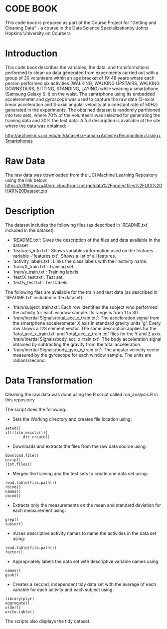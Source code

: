  # CODE BOOK

This code book is prepared as part of the Course Project for "Getting and Cleaning Data" - a course in the Data Science Specializationby Johns Hopkins University on Coursera

# Introduction
This code book describes the variables, the data, and transformations performed to clean up data generated from experiments carried out with a group of 30 volunteers within an age bracket of 19-48 years where each person performed six activities (WALKING, WALKING UPSTAIRS, WALKING DOWNSTAIRS, SITTING, STANDING, LAYING) while wearing a smartphone (Samsung Galaxy S II) on the waist. 
The samrtphone using its embedded accelerometer and gyroscope was used to capture the raw data (3-axial linear acceleration and 3-axial angular velocity at a constant rate of 50Hz) generated in the experiments. The obtained dataset is randomly partitioned into two sets, where 70% of the volunteers was selected for generating the training data and 30% the test data.
A full description is available at the site where the data was obtained:

http://archive.ics.uci.edu/ml/datasets/Human+Activity+Recognition+Using+Smartphones

# Raw Data

The raw data was downloaded from the UCI Machine Learning Repository using the link below:
https://d396qusza40orc.cloudfront.net/getdata%2Fprojectfiles%2FUCI%20HAR%20Dataset.zip

# Description
The dataset includes the following files (as described in 'README.txt' included in the dataset):

 - 'README.txt': Gives the description of the files and data available in the dataset
  - 'features_info.txt': Shows variables information used on the features variable -'features.txt': Shows a list of all features.
 - 'activity_labels.txt': Links the class labels with their activity name.
 - 'train/X_train.txt': Training set.
 - 'train/y_train.txt': Training labels.
 - 'test/X_test.txt': Test set.
 - 'test/y_test.txt': Test labels.
 
The following files are available for the train and test data (as described in 'README.txt' included in the dataset).

 - 'train/subject_train.txt': Each row identifies the subject who performed the activity for each window sample. Its range is from 1 to 30.
 - 'train/Inertial Signals/total_acc_x_train.txt': The acceleration signal from the smartphone accelerometer X axis in standard gravity units 'g'. Every row shows a 128 element vector. The same description applies for the 'total_acc_x_train.txt' and 'total_acc_z_train.txt' files for the Y and Z axis.
 'train/Inertial Signals/body_acc_x_train.txt': The body acceleration signal obtained by subtracting the gravity from the total acceleration.
 - 'train/Inertial Signals/body_gyro_x_train.txt': The angular velocity vector measured by the gyroscope for each window sample. The units are radians/second.

# Data Transformation
Cleaning the raw data was done using the R script called run_analysis.R in this repository

The script does the following:

 - Sets the Working directory and creates file location using:
```{r}
setwd()
if(!file.exists()){
        dir.create()
```

- Downloads and extracts the files from the raw data source using:
```{r}
download.file()
unzip()
list.files()
```
- Merges the training and the test sets to create one data set using:
```{r}
read.table(file.path())
rbind()
names()
cbind()
```
- Extracts only the measurements on the mean and standard deviation for each measurement using:
```{r}
grep()
subset()
```
- nUses descriptive activity names to name the activities in the data set using:
```{r}
read.table(file.path())
factor()
```
- Appropriately labels the data set with descriptive variable names using:
```{r}
names()
gsub()
```

- Creates a second, independent tidy data set with the average of each variable for each activity and each subject using:
```{r}
library(plyr)
aggregate()
order()
write.table()
```
The scripts also displays the tidy dataset.
